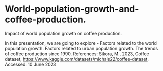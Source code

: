 # World-population-growth-and-coffee-production.
Impact of world population growth  on coffee production.

In this presentation, we are going to explore -
Factors related to the world population growth.
Factors related to urban population growth.
The trends of coffee production since 1990.
References:
Sikora, M., 2023, Coffee dataset, https://www.kaggle.com/datasets/michals22/coffee-dataset, Accessed: 10 June 2023

